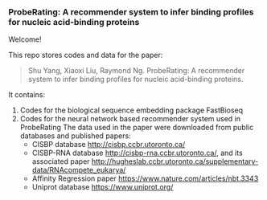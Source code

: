 ### ProbeRating: A recommender system to infer binding profiles for nucleic acid-binding proteins

Welcome!

This repo stores codes and data for the paper:
> Shu Yang, Xiaoxi Liu, Raymond Ng. ProbeRating: A recommender system to infer binding profiles for nucleic acid-binding proteins. 

It contains: 
1. Codes for the biological sequence embedding package FastBioseq
2. Codes for the neural network based recommender system used in ProbeRating
The data used in the paper were downloaded from public databases and published papers: 
   * CISBP database <http://cisbp.ccbr.utoronto.ca/>
   * CISBP-RNA database <http://cisbp-rna.ccbr.utoronto.ca/>, and its associated paper <http://hugheslab.ccbr.utoronto.ca/supplementary-data/RNAcompete_eukarya/>
   * Affinity Regression paper <https://www.nature.com/articles/nbt.3343>
   * Uniprot database <https://www.uniprot.org/>



